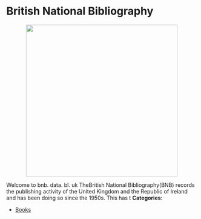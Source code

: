 # British National Bibliography

<p align="center">
    <img width="400" src="https://raw.githubusercontent.com/awesome-apis/awesome-apis/apis/british-national-bibliography/logo_256x256.png" />
</p>


Welcome to bnb. data. bl. uk TheBritish National Bibliography(BNB) records the publishing activity of the United Kingdom and the Republic of Ireland and has been doing so since the 1950s. This has t
**Categories**:

- [Books](https://github/awesome-apis/awesome-apis#books)



